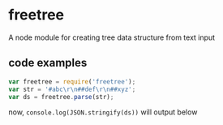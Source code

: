 freetree
========

A node module for creating tree data structure from text input

## code examples
```JavaScript
var freetree = require('freetree');
var str = '#abc\r\n##def\r\n##xyz';
var ds = freetree.parse(str);
```
now, `console.log(JSON.stringify(ds))` will output below
```JavaScript
```
